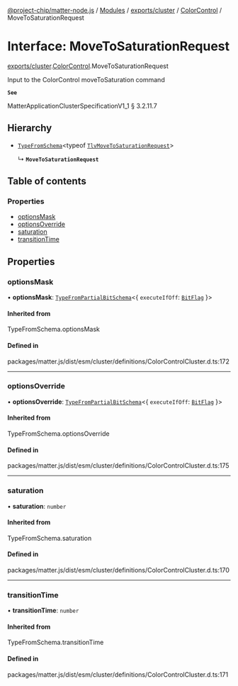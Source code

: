 [@project-chip/matter-node.js](../README.md) / [Modules](../modules.md) / [exports/cluster](../modules/exports_cluster.md) / [ColorControl](../modules/exports_cluster.ColorControl.md) / MoveToSaturationRequest

# Interface: MoveToSaturationRequest

[exports/cluster](../modules/exports_cluster.md).[ColorControl](../modules/exports_cluster.ColorControl.md).MoveToSaturationRequest

Input to the ColorControl moveToSaturation command

**`See`**

MatterApplicationClusterSpecificationV1_1 § 3.2.11.7

## Hierarchy

- [`TypeFromSchema`](../modules/exports_tlv.md#typefromschema)\<typeof [`TlvMoveToSaturationRequest`](../modules/exports_cluster.ColorControl.md#tlvmovetosaturationrequest)\>

  ↳ **`MoveToSaturationRequest`**

## Table of contents

### Properties

- [optionsMask](exports_cluster.ColorControl.MoveToSaturationRequest.md#optionsmask)
- [optionsOverride](exports_cluster.ColorControl.MoveToSaturationRequest.md#optionsoverride)
- [saturation](exports_cluster.ColorControl.MoveToSaturationRequest.md#saturation)
- [transitionTime](exports_cluster.ColorControl.MoveToSaturationRequest.md#transitiontime)

## Properties

### optionsMask

• **optionsMask**: [`TypeFromPartialBitSchema`](../modules/exports_schema.md#typefrompartialbitschema)\<\{ `executeIfOff`: [`BitFlag`](../modules/exports_schema.md#bitflag)  }\>

#### Inherited from

TypeFromSchema.optionsMask

#### Defined in

packages/matter.js/dist/esm/cluster/definitions/ColorControlCluster.d.ts:172

___

### optionsOverride

• **optionsOverride**: [`TypeFromPartialBitSchema`](../modules/exports_schema.md#typefrompartialbitschema)\<\{ `executeIfOff`: [`BitFlag`](../modules/exports_schema.md#bitflag)  }\>

#### Inherited from

TypeFromSchema.optionsOverride

#### Defined in

packages/matter.js/dist/esm/cluster/definitions/ColorControlCluster.d.ts:175

___

### saturation

• **saturation**: `number`

#### Inherited from

TypeFromSchema.saturation

#### Defined in

packages/matter.js/dist/esm/cluster/definitions/ColorControlCluster.d.ts:170

___

### transitionTime

• **transitionTime**: `number`

#### Inherited from

TypeFromSchema.transitionTime

#### Defined in

packages/matter.js/dist/esm/cluster/definitions/ColorControlCluster.d.ts:171
